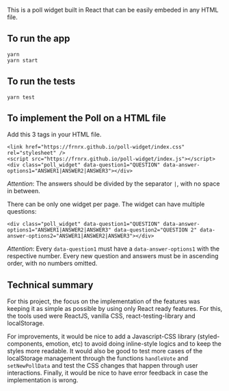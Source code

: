 This is a poll widget built in React that can be easily embeded in any HTML file.

## To run the app
```
yarn
yarn start
```

## To run the tests

`yarn test`

## To implement the Poll on a HTML file

Add this 3 tags in your HTML file.
```
<link href="https://frnrx.github.io/poll-widget/index.css" rel="stylesheet" />
<script src="https://frnrx.github.io/poll-widget/index.js"></script>
<div class="poll_widget" data-question1="QUESTION" data-answer-options1="ANSWER1|ANSWER2|ANSWER3"></div>
```
_Attention_: The answers should be divided by the separator `|`, with no space in between.

There can be only one widget per page. The widget can have multiple questions:
```
<div class="poll_widget" data-question1="QUESTION" data-answer-options1="ANSWER1|ANSWER2|ANSWER3" data-question2="QUESTION 2" data-answer-options2="ANSWER1|ANSWER2|ANSWER3"></div>
```
_Attention_: Every `data-question1` must have a `data-answer-options1` with the respective number. Every new question and answers must be in ascending order, with no numbers omitted.



## Technical summary

For this project, the focus on the implementation of the features was keeping it as simple as possible by using only React ready features. For this, the tools used were ReactJS, vanilla CSS, react-testing-library and localStorage.

For improvements, it would be nice to add a Javascript-CSS library (styled-components, emotion, etc) to avoid doing inline-style logics and to keep the styles more readable. 
It would also be good to test more cases of the localStorage management through the functions `handleVote` and `setNewPollData` and test the CSS changes that happen through user interactions.
Finally, it would be nice to have error feedback in case the implementation is wrong.
